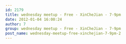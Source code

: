 ```yaml
---
id: 2179
title: wednesday meetup - Free - XinCheJian - 7-9pm
date: 2012-01-04 16:00:24
author: 7
group: wednesday meetup - Free - XinCheJian - 7-9pm
post_name: wednesday-meetup-free-xinchejian-7-9pm-2
---
```


